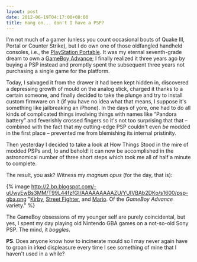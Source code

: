 ```yaml
---
layout: post
date: 2012-06-19T04:17:00+08:00
title: Hang on... don't I have a PSP?
---
```


I'm not much of a gamer (unless you count occasional bouts of Quake III, Portal or Counter Strike), but I do own one of those oldfangled handheld consoles, i.e., the [PlayStation Portable](http://en.wikipedia.org/wiki/Playstation_portable#PSP-3000). It was my eternal seventh-grade dream to own a [GameBoy Advance](http://en.wikipedia.org/wiki/Gba#Game_Boy_Advance_SP); I finally realized it three years ago by buying a PSP instead and promptly spent the subsequent three years not purchasing a single game for the platform.

Today, I salvaged it from the drawer it had been kept hidden in, discovered a depressing growth of mould on the analog stick, charged it thanks to a certain someone, and finally decided to take the plunge and try to install custom firmware on it (if you have no idea what that means, I suppose it's something like jailbreaking an iPhone). In the days of yore, one had to do all kinds of complicated things involving things with names like “Pandora battery” and feverishly crossed fingers so it's not too surprising that that – combined with the fact that my cutting-edge PSP couldn't even *be* modded in the first place – prevented me from blemishing its internal pristinity.

Then yesterday I decided to take a look at How Things Stood in the mire of modded PSPs and, lo and behold! it can now be accomplished in the astronomical number of three short steps which took me all of half a minute to complete.

The result, you ask? Witness my *magnum opus* (for the day, that is):

{% image http://2.bp.blogspot.com/-uUwyEwBs3MM/T99L44fzfGI/AAAAAAAAAZU/YUIVBAb2DKo/s1600/psp-gba.png "<a href='http://en.wikipedia.org/wiki/Kirby_(series)'>Kirby</a>, <a href='http://en.wikipedia.org/wiki/Street_Fighter'>Street Fighter</a>, and <a href='http://en.wikipedia.org/wiki/Mario'>Mario</a>. Of the <em>GameBoy Advance</em> variety." %}

The GameBoy obsessions of my younger self are purely coincidental, but yes, I spent my day playing old Nintendo GBA games on a not-so-old Sony PSP. The mind, it *boggles*.

**PS**. Does anyone know how to incinerate mould so I may never again have to groan in irked displeasure every time I see something of mine that I haven't used in a while?